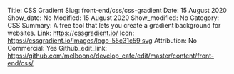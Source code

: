 Title: CSS Gradient
Slug: front-end/css/css-gradient
Date: 15 August 2020
Show_date: No
Modified: 15 August 2020
Show_modified: No
Category: CSS
Summary: A free tool that lets you create a gradient background for websites.
Link: https://cssgradient.io/
Icon: https://cssgradient.io/images/logo-55c31c59.svg
Attribution: No
Commercial: Yes
Github_edit_link: https://github.com/melboone/develop_cafe/edit/master/content/front-end/css/